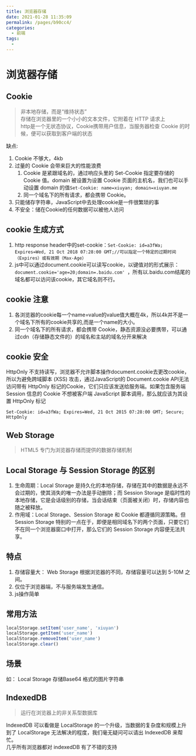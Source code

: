 ```yaml
---
title: 浏览器存储
date: 2021-01-28 11:35:09
permalink: /pages/b90cc4/
categories:
  - 前端
tags:
  - 
---
```

# 浏览器存储

## Cookie
> 非本地存储，而是“维持状态”   
> 存储在浏览器里的一个小小的文本文件，它附着在 HTTP 请求上   
> http是一个无状态协议，Cookie携带用户信息，当服务器检查 Cookie 的时候，便可以获取到客户端的状态

缺点:   
1. Cookie 不够大，4kb
2. 过量的 Cookie 会带来巨大的性能浪费
   1. Cookie 是紧跟域名的，通过响应头里的 Set-Cookie 指定要存储的 Cookie 值。domain 被设置为设置 Cookie 页面的主机名，我们也可以手动设置 domain 的值`Set-Cookie: name=xiuyan; domain=xiuyan.me`
   2. 同一个域名下的所有请求，都会携带 Cookie。
3. 只能储存字符串，JavaScript中去处理cookie是一件很繁琐的事
4. 不安全：储在Cookie的任何数据可以被他人访问

## cookie 生成方式
1. http response header中的set-cookie：`Set-Cookie: id=a3fWa; Expires=Wed, 21 Oct 2018 07:28:00 GMT;//可以指定一个特定的过期时间（Expires）或有效期（Max-Age）
`
2. js中可以通过document.cookie可以读写cookie，以键值对的形式展示：`document.cookie='age=20;domain=.baidu.com'
`，所有以.baidu.com结尾的域名都可以访问该cookie，其它域名则不行。

## cookie 注意
1. 各浏览器的cookie每一个name=value的value值大概在4k，所以4k并不是一个域名下所有的cookie共享的,而是一个name的大小。
2. 同一个域名下的所有请求，都会携带 Cookie，静态资源没必要携带，可以通过cdn（存储静态文件的）的域名和主站的域名分开来解决

## cookie 安全
HttpOnly 不支持读写，浏览器不允许脚本操作document.cookie去更改cookie，
所以为避免跨域脚本 (XSS) 攻击，通过JavaScript的 Document.cookie API无法访问带有 HttpOnly 标记的Cookie，它们只应该发送给服务端。如果包含服务端 Session 信息的 Cookie 不想被客户端 JavaScript 脚本调用，那么就应该为其设置 HttpOnly 标记
```
Set-Cookie: id=a3fWa; Expires=Wed, 21 Oct 2015 07:28:00 GMT; Secure; HttpOnly
```

## Web Storage
> HTML5 专门为浏览器存储而提供的数据存储机制

## Local Storage 与 Session Storage 的区别
1. 生命周期：Local Storage 是持久化的本地存储，存储在其中的数据是永远不会过期的，使其消失的唯一办法是手动删除；而 Session Storage 是临时性的本地存储，它是会话级别的存储，当会话结束（页面被关闭）时，存储内容也随之被释放。
2. 作用域：Local Storage、Session Storage 和 Cookie 都遵循同源策略。但 Session Storage 特别的一点在于，即便是相同域名下的两个页面，只要它们不在同一个浏览器窗口中打开，那么它们的 Session Storage 内容便无法共享。

## 特点
1. 存储容量大： Web Storage 根据浏览器的不同，存储容量可以达到 5-10M 之间。
2. 仅位于浏览器端，不与服务端发生通信。
3. js操作简单
## 常用方法
```js
localStorage.setItem('user_name', 'xiuyan')
localStorage.getItem('user_name')
localStorage.removeItem('user_name')
localStorage.clear()
```
## 场景
如： Local Storage 存储Base64 格式的图片字符串

## IndexedDB
> 运行在浏览器上的非关系型数据库

IndexedDB 可以看做是 LocalStorage 的一个升级，当数据的复杂度和规模上升到了 LocalStorage 无法解决的程度，我们毫无疑问可以请出 IndexedDB 来帮忙。   
几乎所有浏览器都对 indexedDB 有了不错的支持